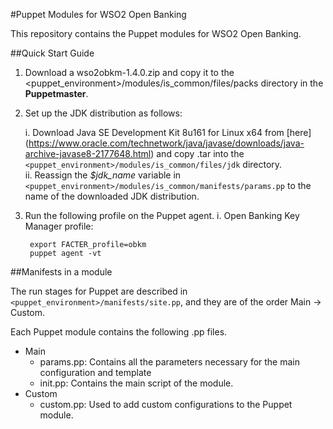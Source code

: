 #Puppet Modules for WSO2 Open Banking

This repository contains the Puppet modules for WSO2 Open Banking.

##Quick Start Guide</h2>

1. Download a wso2obkm-1.4.0.zip and copy it to the <puppet_environment>/modules/is_common/files/packs directory in the **Puppetmaster**.

2. Set up the JDK distribution as follows:

	i. Download Java SE Development Kit 8u161 for Linux x64 from [here] (https://www.oracle.com/technetwork/java/javase/downloads/java-archive-javase8-2177648.html) and copy .tar into the `<puppet_environment>/modules/is_common/files/jdk` directory.<br>
	ii. Reassign the *$jdk_name* variable in `<puppet_environment>/modules/is_common/manifests/params.pp` to the name of the downloaded JDK distribution.

3. Run the following profile on the Puppet agent.
	i. Open Banking Key Manager profile:
	
		export FACTER_profile=obkm
		puppet agent -vt

##Manifests in a module

The run stages for Puppet are described in `<puppet_environment>/manifests/site.pp`, and they are of the order Main -> Custom.

Each Puppet module contains the following .pp files.

* Main
	* params.pp: Contains all the parameters necessary for the main configuration and template
	* init.pp: Contains the main script of the module.
* Custom
	* custom.pp: Used to add custom configurations to the Puppet module.	

